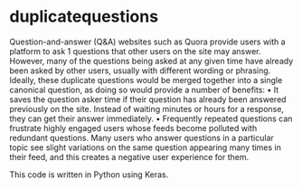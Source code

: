 # duplicatequestions

Question-and-answer (Q&A) websites such as Quora provide users with a platform to ask 1
questions that other users on the site may answer. However, many of the questions being
asked at any given time have already been asked by other users, usually with different
wording or phrasing. Ideally, these duplicate questions would be merged together into a
single canonical question, as doing so would provide a number of benefits:
• It saves the question asker time if their question has already been answered
previously on the site. Instead of waiting minutes or hours for a response, they can
get their answer immediately.
• Frequently repeated questions can frustrate highly engaged users whose feeds
become polluted with redundant questions. Many users who answer questions in a
particular topic see slight variations on the same question appearing many times in
their feed, and this creates a negative user experience for them.


This code is written in Python using Keras.
